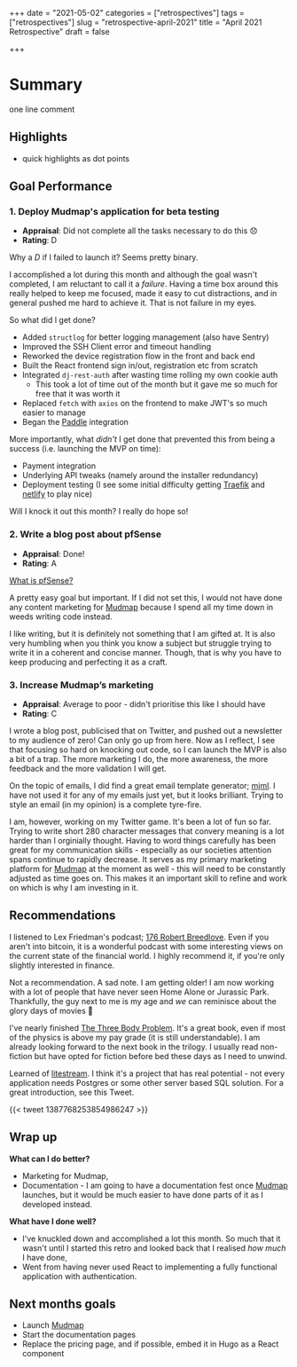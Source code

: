 +++
date = "2021-05-02"
categories = ["retrospectives"]
tags = ["retrospectives"]
slug = "retrospective-april-2021"
title = "April 2021 Retrospective"
draft = false

+++

# Summary

one line comment

## Highlights

- quick highlights as dot points

## Goal Performance

### 1. Deploy Mudmap's application for beta testing

- **Appraisal**: Did not complete all the tasks necessary to do this 😞 
- **Rating**: D

Why a *D* if I failed to launch it? Seems pretty binary.

I accomplished a lot during this month and although the goal wasn't completed, 
I am reluctant to call it a *failure*. Having a time box around this really
helped to keep me focused, made it easy to cut distractions, and in general 
pushed me hard to achieve it. That is not failure in my eyes. 

So what did I get done? 

- Added `structlog` for better logging management (also have Sentry)
- Improved the SSH Client error and timeout handling
- Reworked the device registration flow in the front and back end
- Built the React frontend sign in/out, registration etc from scratch
- Integrated `dj-rest-auth` after wasting time rolling my own cookie auth
  - This took a lot of time out of the month but it gave me so much for free that it was worth it
- Replaced `fetch` with `axios` on the frontend to make JWT's so much easier to manage
- Began the [Paddle] integration

More importantly, what *didn't* I get done that prevented this from being a 
success (i.e. launching the MVP on time):

- Payment integration
- Underlying API tweaks (namely around the installer redundancy)
- Deployment testing (I see some initial difficulty getting [Traefik] and [netlify] to play nice)

Will I knock it out this month? I really do hope so! 

### 2. Write a blog post about pfSense

- **Appraisal**: Done!
- **Rating**: A

[What is pfSense?][blog]

A pretty easy goal but important. If I did not set this, I would not have done 
any content marketing for [Mudmap] because I spend all my time down in weeds writing code
instead.

I like writing, but it is definitely not something that I am gifted at.
It is also very humbling when you think you know a subject but struggle trying 
to write it in a coherent and concise manner. Though, that is why you have to 
keep producing and perfecting it as a craft. 

### 3. Increase Mudmap’s marketing

- **Appraisal**: Average to poor - didn't prioritise this like I should have
- **Rating**: C

I wrote a blog post, publicised that on Twitter, and pushed out a newsletter to
my audience of zero! Can only go up from here. Now as I reflect, I see that 
focusing so hard on knocking out code, so I can launch the MVP is also a bit of 
a trap. The more marketing I do, the more awareness, the more feedback
and the more validation I will get. 

On the topic of emails, I did find a great email template generator; [mjml]. 
I have not used it for any of my emails just yet, but it looks brilliant. Trying
to style an email (in my opinion) is a complete tyre-fire.

I am, however, working on my Twitter game. It's been a lot of fun so far. Trying
to write short 280 character messages that convery meaning is a lot harder than
I orginially thought. Having to word things carefully has been great for my 
communication skills - especially as our societies attention spans continue to
rapidly decrease. It serves as my primary marketing platform for [Mudmap] at 
the moment as well - this will need to be constantly adjusted as time goes on.
This makes it an important skill to refine and work on which is why I am investing
in it.

## Recommendations

I listened to Lex Friedman's podcast; [176 Robert Breedlove][btc]. Even if you
aren't into bitcoin, it is a wonderful podcast with some interesting views on 
the current state of the financial world. I highly recommend it, if you're only
slightly interested in finance.

Not a recommendation. A sad note. I am getting older! I am now working with 
a lot of people that have never seen Home Alone or Jurassic Park. Thankfully, the guy
next to me is my age and *we* can reminisce about the glory days of movies 🤣

I've nearly finished [The Three Body Problem][ttbp]. It's a great book, even if
most of the physics is above my pay grade (it is still understandable). I am 
already looking forward to the next book in the trilogy. I usually read non-fiction
but have opted for fiction before bed these days as I need to unwind. 

Learned of [litestream]. I think it's a project that has real potential - not 
every application needs Postgres or some other server based SQL solution.
For a great introduction, see this Tweet.

{{< tweet 1387768253854986247 >}}

## Wrap up

**What can I do better?**

- Marketing for Mudmap,
- Documentation - I am going to have a documentation fest once [Mudmap] launches,
  but it would be much easier to have done parts of it as I developed instead.

**What have I done well?**

- I've knuckled down and accomplished a lot this month. So much that it wasn't 
  until I started this retro and looked back that I realised *how much* I have done,
- Went from having never used React to implementing a fully functional application with authentication.

## Next months goals

- Launch [Mudmap]
- Start the documentation pages
- Replace the pricing page, and if possible, embed it in Hugo as a React component

[mudmap]: https://mudmap.io/?utm_campaign=retro&utm_source=danielms&utm_medium=blog
[paddle]: https://paddle.com
[netlify]: https://netlify.com
[traefik]: https://traefik.io
[blog]: https://mudmap.io/blog/what-is-pfsense/?utm_campaign=retro&utm_source=danielms&utm_medium=blog
[btc]: https://lexfridman.com/robert-breedlove/
[mjml]: https://mjml.io
[ttbp]: https://en.wikipedia.org/wiki/The_Three-Body_Problem_(novel)
[litestream]: https://litestream.io/
